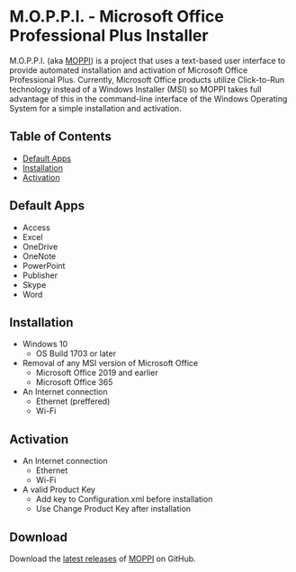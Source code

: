 # M.O.P.P.I. - Microsoft Office Professional Plus Installer
M.O.P.P.I. (aka [MOPPI](https://github.com/nyhtml/MOPPI)) is a project that uses a text-based user interface to provide automated installation and activation of Microsoft Office Professional Plus. Currently, Microsoft Office products utilize Click-to-Run technology instead of a  Windows Installer (MSI) so MOPPI takes full advantage of this in the command-line interface of the Windows Operating System for a simple installation and activation.

## Table of Contents
* [Default Apps](#default-apps)
* [Installation](#installation)
* [Activation](#activation)

## Default Apps
* Access
* Excel
* OneDrive
* OneNote
* PowerPoint
* Publisher
* Skype
* Word

## Installation
* Windows 10
  * OS Build 1703 or later
* Removal of any MSI version of Microsoft Office
  * Microsoft Office 2019 and earlier
  * Microsoft Office 365
* An Internet connection
  * Ethernet (preffered)
  * Wi-Fi

## Activation
* An Internet connection
  * Ethernet
  * Wi-Fi
* A valid Product Key
  * Add key to Configuration.xml before installation
  * Use Change Product Key after installation

## Download
Download the [latest releases](https://github.com/nyhtml/MOPPI/releases/latest/download/MOPPI.zip) of [MOPPI](https://github.com/nyhtml/MOPPI) on GitHub.
